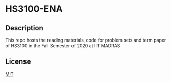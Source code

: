 # HS3100-ENA

## Description

This repo hosts the reading materials, code for problem sets and term paper of HS3100 in the Fall Semester of 2020 at IIT MADRAS

## License

[MIT](https://choosealicense.com/licenses/mit/)
